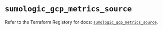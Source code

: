 # `sumologic_gcp_metrics_source`

Refer to the Terraform Registory for docs: [`sumologic_gcp_metrics_source`](https://www.terraform.io/docs/providers/sumologic/r/gcp_metrics_source).
